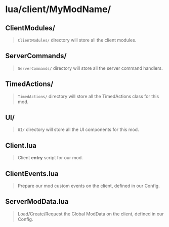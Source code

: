 # lua/client/MyModName/

## ClientModules/

> `ClientModules/` directory will store all the client modules.

## ServerCommands/

> `ServerCommands/` directory will store all the server command handlers.

## TimedActions/

> `TimedActions/` directory will store all the TimedActions class for this mod.

## UI/

> `UI/` directory will store all the UI components for this mod.

## Client.lua

> Client **entry** script for our mod. 

## ClientEvents.lua

> Prepare our mod custom events on the client, defined in our Config.

## ServerModData.lua

> Load/Create/Request the Global ModData on the client, defined in our Config.

